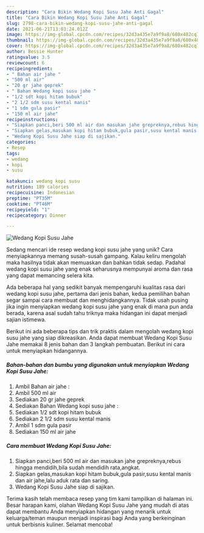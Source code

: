 ```yaml
---
description: "Cara Bikin Wedang Kopi Susu Jahe Anti Gagal"
title: "Cara Bikin Wedang Kopi Susu Jahe Anti Gagal"
slug: 2798-cara-bikin-wedang-kopi-susu-jahe-anti-gagal
date: 2021-06-21T13:03:24.012Z
image: https://img-global.cpcdn.com/recipes/32d3a435e7a9f9a8/680x482cq70/wedang-kopi-susu-jahe-foto-resep-utama.jpg
thumbnail: https://img-global.cpcdn.com/recipes/32d3a435e7a9f9a8/680x482cq70/wedang-kopi-susu-jahe-foto-resep-utama.jpg
cover: https://img-global.cpcdn.com/recipes/32d3a435e7a9f9a8/680x482cq70/wedang-kopi-susu-jahe-foto-resep-utama.jpg
author: Bessie Hunter
ratingvalue: 3.5
reviewcount: 6
recipeingredient:
- " Bahan air jahe "
- "500 ml air"
- "20 gr jahe geprek"
- " Bahan Wedang kopi susu jahe "
- "1/2 sdt kopi hitam bubuk"
- "2 1/2 sdm susu kental manis"
- "1 sdm gula pasir"
- "150 ml air jahe"
recipeinstructions:
- "Siapkan panci,beri 500 ml air dan masukan jahe grepreknya,rebus hingga mendidih,bila sudah mendidih rata,angkat."
- "Siapkan gelas,masukan kopi hitam bubuk,gula pasir,susu kental manis dan air jahe,lalu aduk rata dan saring."
- "Wedang Kopi Susu Jahe siap di sajikan."
categories:
- Resep
tags:
- wedang
- kopi
- susu

katakunci: wedang kopi susu 
nutrition: 189 calories
recipecuisine: Indonesian
preptime: "PT35M"
cooktime: "PT46M"
recipeyield: "1"
recipecategory: Dinner

---
```



![Wedang Kopi Susu Jahe](https://img-global.cpcdn.com/recipes/32d3a435e7a9f9a8/680x482cq70/wedang-kopi-susu-jahe-foto-resep-utama.jpg)

Sedang mencari ide resep wedang kopi susu jahe yang unik? Cara menyiapkannya memang susah-susah gampang. Kalau keliru mengolah maka hasilnya tidak akan memuaskan dan bahkan tidak sedap. Padahal wedang kopi susu jahe yang enak seharusnya mempunyai aroma dan rasa yang dapat memancing selera kita.



Ada beberapa hal yang sedikit banyak mempengaruhi kualitas rasa dari wedang kopi susu jahe, pertama dari jenis bahan, kedua pemilihan bahan segar sampai cara membuat dan menghidangkannya. Tidak usah pusing jika ingin menyiapkan wedang kopi susu jahe yang enak di mana pun anda berada, karena asal sudah tahu triknya maka hidangan ini dapat menjadi sajian istimewa.


Berikut ini ada beberapa tips dan trik praktis dalam mengolah wedang kopi susu jahe yang siap dikreasikan. Anda dapat membuat Wedang Kopi Susu Jahe memakai 8 jenis bahan dan 3 langkah pembuatan. Berikut ini cara untuk menyiapkan hidangannya.

<!--inarticleads1-->

##### Bahan-bahan dan bumbu yang digunakan untuk menyiapkan Wedang Kopi Susu Jahe:

1. Ambil  Bahan air jahe :
1. Ambil 500 ml air
1. Sediakan 20 gr jahe geprek
1. Sediakan  Bahan Wedang kopi susu jahe :
1. Sediakan 1/2 sdt kopi hitam bubuk
1. Sediakan 2 1/2 sdm susu kental manis
1. Ambil 1 sdm gula pasir
1. Sediakan 150 ml air jahe




<!--inarticleads2-->

##### Cara membuat Wedang Kopi Susu Jahe:

1. Siapkan panci,beri 500 ml air dan masukan jahe grepreknya,rebus hingga mendidih,bila sudah mendidih rata,angkat.
1. Siapkan gelas,masukan kopi hitam bubuk,gula pasir,susu kental manis dan air jahe,lalu aduk rata dan saring.
1. Wedang Kopi Susu Jahe siap di sajikan.




Terima kasih telah membaca resep yang tim kami tampilkan di halaman ini. Besar harapan kami, olahan Wedang Kopi Susu Jahe yang mudah di atas dapat membantu Anda menyiapkan hidangan yang menarik untuk keluarga/teman maupun menjadi inspirasi bagi Anda yang berkeinginan untuk berbisnis kuliner. Selamat mencoba!
